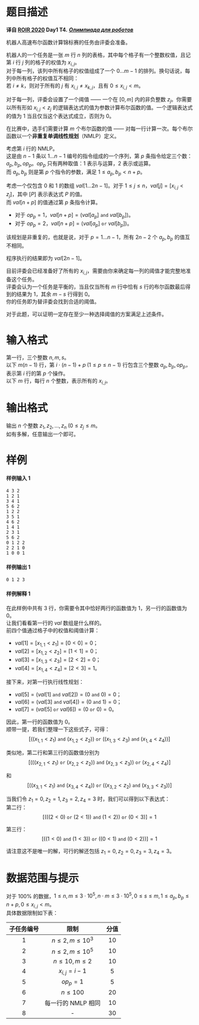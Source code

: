
# 题目描述

**译自 [ROIR 2020](http://neerc.ifmo.ru/school/archive/2019-2020.html) Day1 T4.** ***[Олимпиада для роботов
](http://neerc.ifmo.ru/school/archive/2019-2020/ru-olymp-regional-2020-day1.pdf)***

机器人高速布尔函数计算锦标赛的任务由评委会准备。

机器人的一个任务是一张 $m$ 行 $n$ 列的表格，其中每个格子有一个整数权值，且记第 $i$ 行 $j$ 列的格子的权值为 $x_{i,j}$。  
对于每一列，该列中所有格子的权值组成了一个 $0\ldots m-1$ 的排列。换句话说，每列中所有格子的权值互不相同：  
若 $i \ne k$，则对于所有的 $j$ 有 $x_{i,j} \ne x_{k,j}$，且有 $0 \le x_{i,j} < m$。

对于每一列，评委会设置了一个阈值 —— 一个在 $[0,m]$ 内的非负整数 $z_j$。你需要以所有形如 $x_{i,j} < z_j$ 的逻辑表达式的值为参数计算布尔函数的值。一个逻辑表达式的值为 $1$ 当且仅当这个表达式成立，否则为 $0$。

在比赛中，选手们需要计算 $m$ 个布尔函数的值 —— 对每一行计算一次。每个布尔函数以一个**非重复单调线性规划**（NMLP）定义。

考虑第 $i$ 行的 NMLP。  
这是由 $n-1$ 条以 $1 \ldots n-1$ 编号的指令组成的一个序列，第 $p$ 条指令给定三个数：$a_p, b_p, op_p$。$op_p$ 只有两种取值：$1$ 表示与运算，$2$ 表示或运算。  
而 $a_p,b_p$ 则是第 $p$ 个指令的参数，满足 $1 \le a_p,b_p < n+p$。

考虑一个仅包含 $0$ 和 $1$ 的数组 $val[1\ldots 2n-1]$。对于 $1 \le j \le n$，$val[j] = [x_{i,j} < z_j]$，其中 $[P]$ 表示表达式 $P$ 的值。  
而 $val[n+p]$ 的值通过第 $p$ 条指令计算。
 - 对于 $op_p = 1$，$val[n+p] = (val[a_p]\ \texttt{and}\ val[b_p])$。
 - 对于 $op_p = 2$，$val[n+p] = (val[a_p]\ \texttt{or}\ val[b_p])$。

该规划是非重复的，也就是说，对于 $p = 1\ldots n-1$，所有 $2n-2$ 个 $a_p,b_p$ 的值互不相同。

程序执行的结果即为 $val[2n-1]$。

目前评委会已经准备好了所有的 $x_{i,j}$，需要由你来确定每一列的阈值才能完整地准备这个任务。  
评委会认为一个任务是平衡的，当且仅当所有 $m$ 行中恰有 $s$ 行的布尔函数最后得到的结果为 $1$，其余 $m-s$ 行得到 $0$。  
你的任务即为替评委会找到合适的阈值。

对于此题，可以证明一定存在至少一种选择阈值的方案满足上述条件。

# 输入格式

第一行，三个整数 $n,m,s$。  
以下 $m(n-1)$ 行，第 $i \cdot (n-1) + p\;(1 \le p \le n-1)$ 行包含三个整数 $a_p,b_p,op_p$，表示第 $i$ 行的第 $p$ 个操作。  
以下 $m$ 行，每行 $n$ 个整数，表示所有的 $x_{i,j}$。

# 输出格式

输出 $n$ 个整数 $z_1, z_2, \ldots, z_n\;(0 \le z_j \le m$。  
如有多解，任意输出一个即可。

# 样例

#### 样例输入 1
```plain
4 3 2
1 2 1
3 4 1
5 6 2
1 2 2
3 5 1
4 6 2
1 4 1
2 3 1
5 6 2
0 1 2 2
2 2 1 0
1 0 0 1
```

#### 样例输出 1
```plain
0 1 2 3
```

#### 样例解释 1
在此样例中共有 $3$ 行，你需要令其中恰好两行的函数值为 $1$，另一行的函数值为 $0$。  
让我们看看第一行的 $val$ 数组是什么样的。  
前四个值通过格子中的权值和阈值计算：
 - $val[1] = [x_{1,1} < z_1] = [0 < 0] = 0$；
 - $val[2] = [x_{1,2} < z_2] = [1 < 1] = 0$；
 - $val[3] = [x_{1,3} < z_3] = [2 < 2] = 0$；
 - $val[4] = [x_{1,4} < z_4] = [2 < 3] = 1$。

接下来，对第一行执行线性规划：
 - $val[5] = (val[1]\ \texttt{and}\ val[2]) = (0\ \texttt{and}\ 0) = 0$；
 - $val[6] = (val[3]\ \texttt{and}\ val[4]) = (0\ \texttt{and}\ 1) = 0$；
 - $val[7] = (val[5]\ \texttt{or}\ val[6]) = (0\ \texttt{or}\ 0) = 0$。

因此，第一行的函数值为 $0$。  
顺带一提，若我们整理一下这些式子，可得：
$$
[((x_{1,1} < z_1)\ \texttt{and}\ (x_{1,2} < z_2))\ \texttt{or}\ ((x_{1,3} < z_3)\ \texttt{and}\ (x_{1,4} < z_4))]
$$

类似地，第二行和第三行的函数值分别为
$$
[(((x_{2,1} < z_1)\ \texttt{or}\ (x_{2,2} < z_2))\ \texttt{and}\ (x_{2,3} < z_3))\ \texttt{or}\ (x_{2,4} < z_4)]
$$

和
$$
[((x_{3,1} < z_1)\ \texttt{and}\ (x_{3,4} < z_4))\ \texttt{or}\ ((x_{3,2} < z_2)\ \texttt{and}\ (x_{3,3} < z_3))]
$$

当我们令 $z_1 = 0,z_2 = 1,z_3 = 2,z_4 = 3$ 时，我们可以得到以下表达式：  
第二行：
$$
[(((2 < 0)\ \texttt{or}\ (2 < 1))\ \texttt{and}\ (1 < 2))\ \texttt{or}\ (0 < 3)] = 1
$$

第三行：
$$
[((1 < 0)\ \texttt{and}\ (1 < 3))\ \texttt{or}\ ((0 < 1)\ \texttt{and}\ (0 < 2))] = 1
$$

请注意这不是唯一的解，可行的解还包括 $z_1 = 0, z_2 = 0, z_3 = 3, z_4 = 3$。

# 数据范围与提示

对于 $100\%$ 的数据，$1 \le n,m \le 3 \cdot 10^5,n \cdot m \le 3 \cdot 10^5,0 \le s \le m,1 \le a_p, b_p \le n+p,0 \le x_{i,j} < m$。  
具体数据限制如下表：

|子任务编号|限制|分值|
|:-:|:-:|:-:|
|$1$|$n \le 2,m \le 10^3$|$10$|
|$2$|$n \le 2,m \le 10^5$|$10$|
|$3$|$n \le 10,m \le 2$|$10$|
|$4$|$x_{i,j} = i-1$|$5$|
|$5$|$op_p=1$|$5$|
|$6$|$n \le 100$|$20$|
|$7$|每一行的 NMLP 相同|$10$|
|$8$|-|$30$|

